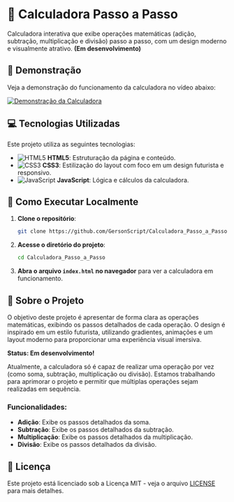 # 🚀 Calculadora Passo a Passo

Calculadora interativa que exibe operações matemáticas (adição, subtração, multiplicação e divisão) passo a passo, com um design moderno e visualmente atrativo. **(Em desenvolvimento)**

## 🎥 Demonstração

Veja a demonstração do funcionamento da calculadora no vídeo abaixo:

[![Demonstração da Calculadora](https://img.youtube.com/vi/ID_DO_VIDEO/maxresdefault.jpg)](https://github.com/user-attachments/assets/b7daf779-a786-4554-a18c-3fef27226373)

## 💻 Tecnologias Utilizadas

Este projeto utiliza as seguintes tecnologias:

- ![HTML5](https://img.icons8.com/color/48/000000/html-5.png) **HTML5**: Estruturação da página e conteúdo.
- ![CSS3](https://img.icons8.com/color/48/000000/css3.png) **CSS3**: Estilização do layout com foco em um design futurista e responsivo.
- ![JavaScript](https://img.icons8.com/color/48/000000/javascript.png) **JavaScript**: Lógica e cálculos da calculadora.

## 🔧 Como Executar Localmente

1. **Clone o repositório**:
    ```bash
    git clone https://github.com/GersonScript/Calculadora_Passo_a_Passo.git
    ```

2. **Acesse o diretório do projeto**:
    ```bash
    cd Calculadora_Passo_a_Passo
    ```

3. **Abra o arquivo `index.html` no navegador** para ver a calculadora em funcionamento.

## 📜 Sobre o Projeto

O objetivo deste projeto é apresentar de forma clara as operações matemáticas, exibindo os passos detalhados de cada operação. O design é inspirado em um estilo futurista, utilizando gradientes, animações e um layout moderno para proporcionar uma experiência visual imersiva.

**Status: Em desenvolvimento!**

Atualmente, a calculadora só é capaz de realizar uma operação por vez (como soma, subtração, multiplicação ou divisão). Estamos trabalhando para aprimorar o projeto e permitir que múltiplas operações sejam realizadas em sequência.

### Funcionalidades:

- **Adição**: Exibe os passos detalhados da soma.
- **Subtração**: Exibe os passos detalhados da subtração.
- **Multiplicação**: Exibe os passos detalhados da multiplicação.
- **Divisão**: Exibe os passos detalhados da divisão.

## 📄 Licença

Este projeto está licenciado sob a Licença MIT - veja o arquivo [LICENSE](./LICENSE) para mais detalhes.
